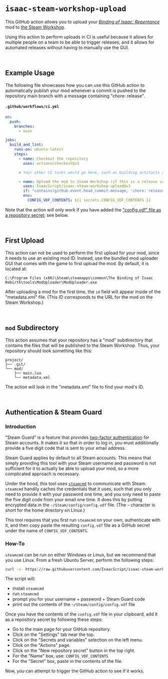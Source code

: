 # `isaac-steam-workshop-upload`

<!-- markdownlint-disable MD001 MD033 -->

This GitHub action allows you to upload your _[Binding of Isaac: Repentance](https://store.steampowered.com/app/1426300/The_Binding_of_Isaac_Repentance/)_ mod to [the Steam Workshop](https://steamcommunity.com/app/250900/workshop/).

Using this action to perform uploads in CI is useful because it allows for multiple people on a team to be able to trigger releases, and it allows for automated releases without having to manually use the GUI.

<br />

## Example Usage

The following file showcases how you can use this GitHub action to automatically publish your mod whenever a commit is pushed to the repository main branch with a message containing "chore: release".

#### `.github/workflows/ci.yml`

```yml
on:
  push:
    branches:
      - main

jobs:
  build_and_lint:
    runs-on: ubuntu-latest
    steps:
      - name: Checkout the repository
        uses: actions/checkout@v3

      # Your other CI tasks would go here, such as building artifacts and linting, if you have any.

      - name: Upload the mod to Steam Workshop (if this is a release commit)
        uses: IsaacScript/isaac-steam-workshop-upload@v1
        if: "contains(github.event.head_commit.message, 'chore: release') && github.event_name != 'pull_request'"
        env:
          CONFIG_VDF_CONTENTS: ${{ secrets.CONFIG_VDF_CONTENTS }}
```

Note that the action will only work if you have added the ["config.vdf" file as a repository secret](#authentication--steam-guard); see below.

<br />

## First Upload

This action can not be used to perform the first upload for your mod, since it needs to use an existing mod ID. Instead, use the bundled mod uploader GUI that comes with the game to first upload the mod. By default, it is located at:

```text
C:\Program Files (x86)\Steam\steamapps\common\The Binding of Isaac Rebirth\tools\ModUploader\ModUploader.exe
```

After uploading a mod for the first time, the `id` field will appear inside of the "metadata.xml" file. (This ID corresponds to the URL for the mod on the Steam Workshop.)

<br />

## `mod` Subdirectory

This action assumes that your repository has a "mod" subdirectory that contains the files that will be published to the Steam Workshop. Thus, your repository should look something like this:

```text
project/
├── .git/
└── mod/
    ├── main.lua
    └── metadata.xml
```

The action will look in the "metadata.xml" file to find your mod's ID.

<br />

## Authentication & Steam Guard

### Introduction

"Steam Guard" is a feature that provides [two-factor authentication](https://en.wikipedia.org/wiki/Multi-factor_authentication) for Steam accounts. It makes it so that in order to log in, you must additionally provide a five digit code that is sent to your email address.

Steam Guard applies by default to all Steam accounts. This means that simply providing this tool with your Steam username and password is not sufficient for it to actually be able to upload your mod, so a more complicated approach is necessary.

Under the hood, this tool uses [`steamcmd`](https://developer.valvesoftware.com/wiki/SteamCMD) to communicate with Steam. `steamcmd` handily caches the credentials that it uses, such that you only need to provide it with your password one time, and you only need to paste the five digit code from your email one time. It does this by putting encrypted data in the `~/Steam/config/config.vdf` file. (The `~` character is short for the home directory on Linux.)

This tool requires that you first run `steamcmd` on your own, authenticate with it, and then copy paste the resulting `config.vdf` file as a GitHub secret under the name of `CONFIG_VDF_CONTENTS`.

### How-To

`steamcmd` can be run on either Windows or Linux, but we recommend that you use Linux. From a fresh Ubuntu Server, perform the following steps:

```bash
curl -o- https://raw.githubusercontent.com/IsaacScript/isaac-steam-workshop-upload/main/get_steamcmd_credentials.sh | bash
```

The script will:

- install `steamcmd`
- run `steamcmd`
- prompt you for your username + password + Steam Guard code
- print out the contents of the `~/Steam/config/config.vdf` file

Once you have the contents of the `config.vdf` file in your clipboard, add it as a repository secret by following these steps:

- Go to the main page for your GitHub repository.
- Click on the "Settings" tab near the top.
- Click on the "Secrets and variables" selection on the left menu.
- Click on the "Actions" page.
- Click on the "New repository secret" button in the top right.
- For the "Name" box, use: `CONFIG_VDF_CONTENTS`
- For the "Secret" box, paste in the contents of the file.

Now, you can attempt to trigger the GitHub action to see if it works.

<br />
